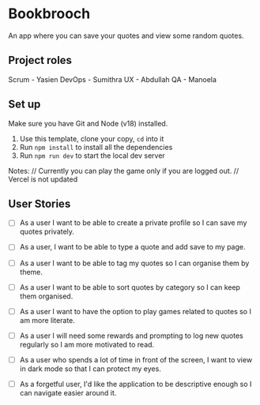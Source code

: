 # Bookbrooch

An app where you can save your quotes and view some random quotes.

## Project roles
Scrum - Yasien
DevOps - Sumithra
UX - Abdullah
QA - Manoela


## Set up 
Make sure you have Git and Node (v18) installed.

1. Use this template, clone your copy, `cd` into it
2. Run `npm install` to install all the dependencies
3. Run `npm run dev` to start the local dev server

Notes:
// Currently you can play the game only if you are logged out.
// Vercel is not updated

## User Stories

- [ ] As a user I want to be able to create a private profile so I can save my quotes privately.

- [ ] As a user, I want to be able to type a quote and add save to my page.

- [ ] As a user I want to be able to tag my quotes so I can organise them by theme.

- [ ] As a user I want to be able to sort quotes by category so I can keep them organised.

- [ ] As a user I want to have the option to play games related to quotes so I am more literate.

- [ ] As a user I will need some rewards and prompting to log new quotes regularly so I am more motivated to read.

- [ ] As a user who spends a lot of time in front of the screen, I want to view in dark mode so that I can protect my eyes.

- [ ] As a forgetful user, I'd like the application to be descriptive enough so I can navigate easier around it. 
